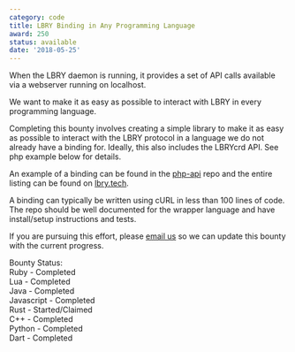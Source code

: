 ```yaml
---
category: code
title: LBRY Binding in Any Programming Language
award: 250
status: available
date: '2018-05-25'
---
```


When the LBRY daemon is running, it provides a set of API calls available via a webserver running on localhost.

We want to make it as easy as possible to interact with LBRY in every programming language.

Completing this bounty involves creating a simple library to make it as easy as possible to interact with the LBRY protocol in a language we do not already have a binding for. Ideally, this also includes the LBRYcrd API. See php example below for details.

An example of a binding can be found in the [php-api](https://github.com/lbryio/php-api) repo and the entire listing can be found on [lbry.tech](https://lbry.tech/resources/api-wrappers).

A binding can typically be written using cURL in less than 100 lines of code. The repo should be well documented for the wrapper language and have install/setup instructions and tests. 

If you are pursuing this effort, please [email us](mailto:hello@lbry.io) so we can update this bounty with the current progress. 

Bounty Status:   
Ruby - Completed  
Lua - Completed  
Java - Completed  
Javascript - Completed   
Rust - Started/Claimed   
C++ - Completed  
Python - Completed   
Dart - Completed
